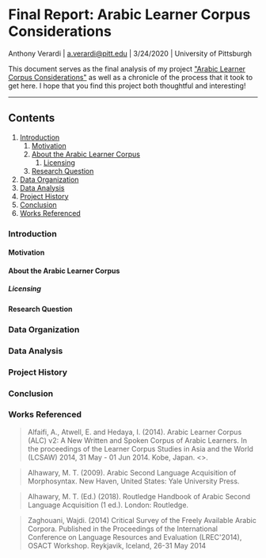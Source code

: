 # Final Report: Arabic Learner Corpus Considerations <a name="TOP"></a>
Anthony Verardi | a.verardi@pitt.edu | 3/24/2020 | University of Pittsburgh

This document serves as the final analysis of my project ["Arabic Learner Corpus Considerations"](https://github.com/Data-Science-for-Linguists-2020/Arabic-Learner-Corpus-Considerations) as
well as a chronicle of the process that it took to get here. I hope that you find this project both
thoughtful and interesting!

***

## Contents
1. [Introduction](#INT)
	1. [Motivation](#MOT)
	1. [About the Arabic Learner Corpus](#ALC)
		1. [Licensing](#LIC)
	1. [Research Question](#REQ)
1. [Data Organization](#DOG)
1. [Data Analysis](#DAL)
1. [Project History](#PRH)
1. [Conclusion](#CON)
1. [Works Referenced](#REF)

### Introduction <a name="INT"></a>

#### Motivation <a name="MOT"></a>

#### About the Arabic Learner Corpus <a name="ALC"></a>

##### Licensing <a name="LIC"></a>

#### Research Question <a name="REQ"></a>

### Data Organization <a name="DOG"></a>

### Data Analysis <a name="DAL"></a>

### Project History <a name="PRH"></a>

### Conclusion <a name="CON"></a>

### Works Referenced <a name="REF"></a>

> Alfaifi, A., Atwell, E. and Hedaya, I. (2014). Arabic Learner Corpus (ALC) v2: A New Written and 	Spoken Corpus of Arabic Learners. In the proceedings of the Learner Corpus Studies in 	Asia and the World (LCSAW) 2014, 31 May - 01 Jun 2014. Kobe, Japan. <>.

> Alhawary, M. T. (2009). Arabic Second Language Acquisition of Morphosyntax. New Haven, 	United States: Yale University Press.

> Alhawary, M. T. (Ed.) (2018). Routledge Handbook of Arabic Second Language Acquisition (1 	ed.). London: Routledge.

> Zaghouani, Wajdi. (2014) Critical Survey of the Freely Available Arabic Corpora. Published in 	the Proceedings of the International Conference on Language Resources and Evaluation 	(LREC'2014), OSACT Workshop. Reykjavik, Iceland, 	26-31 May 2014

